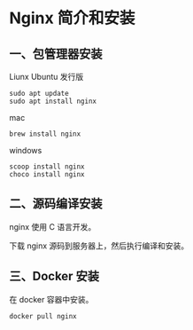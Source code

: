 # Nginx 简介和安装

## 一、包管理器安装

Liunx Ubuntu 发行版

```shell
sudo apt update
sudo apt install nginx
```

mac

```shell
brew install nginx
```

windows

```shell
scoop install nginx
choco install nginx
```

## 二、源码编译安装

nginx 使用 C 语言开发。

下载 nginx 源码到服务器上，然后执行编译和安装。

## 三、Docker 安装

在 docker 容器中安装。

```shell
docker pull nginx
```
